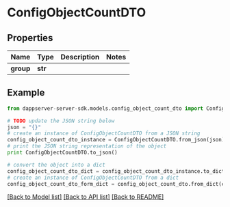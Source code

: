 # ConfigObjectCountDTO


## Properties

Name | Type | Description | Notes
------------ | ------------- | ------------- | -------------
**group** | **str** |  | 

## Example

```python
from dappserver-server-sdk.models.config_object_count_dto import ConfigObjectCountDTO

# TODO update the JSON string below
json = "{}"
# create an instance of ConfigObjectCountDTO from a JSON string
config_object_count_dto_instance = ConfigObjectCountDTO.from_json(json)
# print the JSON string representation of the object
print ConfigObjectCountDTO.to_json()

# convert the object into a dict
config_object_count_dto_dict = config_object_count_dto_instance.to_dict()
# create an instance of ConfigObjectCountDTO from a dict
config_object_count_dto_form_dict = config_object_count_dto.from_dict(config_object_count_dto_dict)
```
[[Back to Model list]](../README.md#documentation-for-models) [[Back to API list]](../README.md#documentation-for-api-endpoints) [[Back to README]](../README.md)


